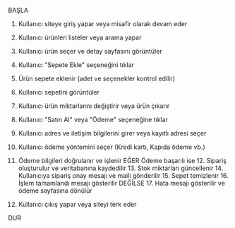 BAŞLA

1. Kullanıcı siteye giriş yapar veya misafir olarak devam eder
2. Kullanıcı ürünleri listeler veya arama yapar
3. Kullanıcı ürün seçer ve detay sayfasını görüntüler
4. Kullanıcı "Sepete Ekle" seçeneğini tıklar
5. Ürün sepete eklenir (adet ve seçenekler kontrol edilir)
6. Kullanıcı sepetini görüntüler
7. Kullanıcı ürün miktarlarını değiştirir veya ürün çıkarır
8. Kullanıcı "Satın Al" veya "Ödeme" seçeneğine tıklar

9. Kullanıcı adres ve iletişim bilgilerini girer veya kayıtlı adresi seçer
10. Kullanıcı ödeme yöntemini seçer (Kredi kartı, Kapıda ödeme vb.)
11. Ödeme bilgileri doğrulanır ve işlenir
    EĞER Ödeme başarılı ise
        12. Sipariş oluşturulur ve veritabanına kaydedilir
        13. Stok miktarları güncellenir
        14. Kullanıcıya sipariş onay mesajı ve maili gönderilir
        15. Sepet temizlenir
        16. İşlem tamamlandı mesajı gösterilir
    DEĞİLSE
        17. Hata mesajı gösterilir ve ödeme sayfasına dönülür

18. Kullanıcı çıkış yapar veya siteyi terk eder

DUR
